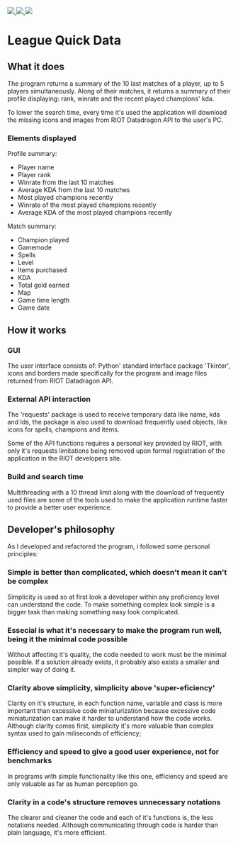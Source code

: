 <p align=”center”>
<a href=https://www.linkedin.com/in/wandersongasco/>
<img src=https://img.shields.io/badge/LinkedIn-blue?style=flat&logo=linkedin&labelColor=blue>
</a>
<a href=https://github.com/WandersonKnight/League-Quick-Data/blob/main/README.en.md/>
<img src=https://img.shields.io/badge/lang-en-red>
</a>
</a>
<a href=https://github.com/WandersonKnight/League-Quick-Data/blob/main/README.pt-br.md/>
<img src=https://img.shields.io/badge/lang-pt--br-success>
</a>
</p>

# League Quick Data

## What it does

The program returns a summary of the 10 last matches of a player, up to 5 players simultaneously. Along of their matches, it returns a summary of their profile displaying: rank, winrate and the recent played champions' kda.

To lower the search time, every time it's used the application will download the missing icons and images from RIOT Datadragon API to the user's PC.

### Elements displayed

Profile summary:

* Player name
* Player rank
* Winrate from the last 10 matches
* Average KDA from the last 10 matches
* Most played champions recently
* Winrate of the most played champions recently
* Average KDA of the most played champions recently

Match summary:

* Champion played
* Gamemode
* Spells
* Level
* Items purchased
* KDA
* Total gold earned
* Map
* Game time length
* Game date

## How it works

### GUI

The user interface consists of: Python' standard interface package 'Tkinter', icons and borders made specifically for the program and image files returned from RIOT Datadragon API.

### External API interaction

The 'requests' package is used to receive temporary data like name, kda and Ids, the package is also used to download frequently used objects, like icons for spells, champions and items.

Some of the API functions requires a personal key provided by RIOT, with only it's requests limitations being removed upon formal registration of the application in the RIOT developers site.

### Build and search time

Multithreading with a 10 thread limit along with the download of frequently used files are some of the tools used to make the application runtime faster to provide a better user experience.

## Developer's philosophy

As I developed and refactored the program, i followed some personal principles:

### Simple is better than complicated, which doesn't mean it can't be complex

Simplicity is used so at first look a developer within any proficiency level can understand the code.
To make something complex look simple is a bigger task than making something easy look complicated.

### Essecial is what it's necessary to make the program run well, being it the minimal code possible

Without affecting it's quality, the code needed to work must be the minimal possible. If a solution already exists, it probably also exists a smaller and simpler way of doing it.

### Clarity above simplicity, simplicity above 'super-eficiency'

Clarity on it's structure, in each function name, variable and class is more important than excessive code miniaturization because excessive code miniaturization can make it harder to understand how the code works.
Although clarity comes first, simplicity it's more valuable than complex syntax used to gain miliseconds of efficiency;

### Efficiency and speed to give a good user experience, not for benchmarks

In programs with simple functionality like this one, efficiency and speed are only valuable as far as human perception go.

### Clarity in a code's structure removes unnecessary notations

The clearer and cleaner the code and each of it's functions is, the less notations needed. Although communicating through code is harder than plain language, it's more efficient.
